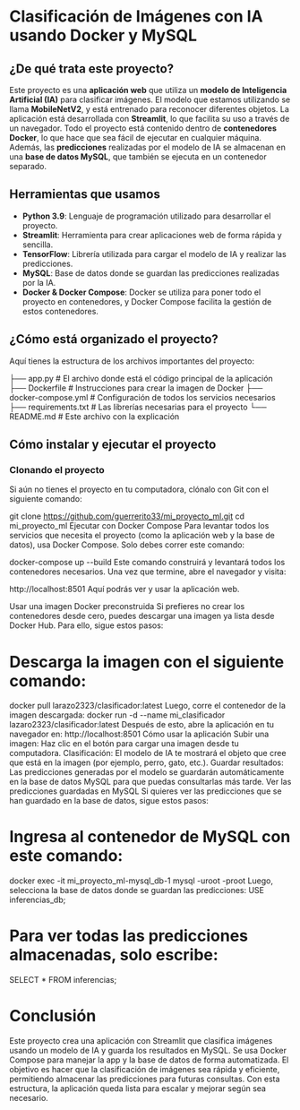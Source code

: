 # Clasificación de Imágenes con IA usando Docker y MySQL

## ¿De qué trata este proyecto?

Este proyecto es una **aplicación web** que utiliza un **modelo de Inteligencia Artificial (IA)** para clasificar imágenes. El modelo que estamos utilizando se llama **MobileNetV2**, y está entrenado para reconocer diferentes objetos. La aplicación está desarrollada con **Streamlit**, lo que facilita su uso a través de un navegador. Todo el proyecto está contenido dentro de **contenedores Docker**, lo que hace que sea fácil de ejecutar en cualquier máquina. Además, las **predicciones** realizadas por el modelo de IA se almacenan en una **base de datos MySQL**, que también se ejecuta en un contenedor separado.

## Herramientas que usamos

- **Python 3.9**: Lenguaje de programación utilizado para desarrollar el proyecto.
- **Streamlit**: Herramienta para crear aplicaciones web de forma rápida y sencilla.
- **TensorFlow**: Librería utilizada para cargar el modelo de IA y realizar las predicciones.
- **MySQL**: Base de datos donde se guardan las predicciones realizadas por la IA.
- **Docker & Docker Compose**: Docker se utiliza para poner todo el proyecto en contenedores, y Docker Compose facilita la gestión de estos contenedores.

## ¿Cómo está organizado el proyecto?

Aquí tienes la estructura de los archivos importantes del proyecto:

├── app.py # El archivo donde está el código principal de la aplicación ├── Dockerfile # Instrucciones para crear la imagen de Docker ├── docker-compose.yml # Configuración de todos los servicios necesarios ├── requirements.txt # Las librerías necesarias para el proyecto └── README.md # Este archivo con la explicación


## Cómo instalar y ejecutar el proyecto

### Clonando el proyecto

Si aún no tienes el proyecto en tu computadora, clónalo con Git con el siguiente comando:

git clone https://github.com/guerrerito33/mi_proyecto_ml.git
cd mi_proyecto_ml
Ejecutar con Docker Compose
Para levantar todos los servicios que necesita el proyecto (como la aplicación web y la base de datos), usa Docker Compose. Solo debes correr este comando:

docker-compose up --build
Este comando construirá y levantará todos los contenedores necesarios. Una vez que termine, abre el navegador y visita:

http://localhost:8501
Aquí podrás ver y usar la aplicación web.

Usar una imagen Docker preconstruida
Si prefieres no crear los contenedores desde cero, puedes descargar una imagen ya lista desde Docker Hub. Para ello, sigue estos pasos:

# Descarga la imagen con el siguiente comando:
docker pull larazo2323/clasificador:latest
Luego, corre el contenedor de la imagen descargada:
docker run -d --name mi_clasificador lazaro2323/clasificador:latest
Después de esto, abre la aplicación en tu navegador en:
http://localhost:8501
Cómo usar la aplicación
Subir una imagen: Haz clic en el botón para cargar una imagen desde tu computadora.
Clasificación: El modelo de IA te mostrará el objeto que cree que está en la imagen (por ejemplo, perro, gato, etc.).
Guardar resultados: Las predicciones generadas por el modelo se guardarán automáticamente en la base de datos MySQL para que puedas consultarlas más tarde.
Ver las predicciones guardadas en MySQL
Si quieres ver las predicciones que se han guardado en la base de datos, sigue estos pasos:

# Ingresa al contenedor de MySQL con este comando:
docker exec -it mi_proyecto_ml-mysql_db-1 mysql -uroot -proot
Luego, selecciona la base de datos donde se guardan las predicciones:
USE inferencias_db;
# Para ver todas las predicciones almacenadas, solo escribe:
SELECT * FROM inferencias;
# Conclusión
Este proyecto crea una aplicación con Streamlit que clasifica imágenes usando un modelo de IA y guarda los resultados en MySQL. Se usa Docker Compose para manejar la app y la base de datos de forma automatizada.
El objetivo es hacer que la clasificación de imágenes sea rápida y eficiente, permitiendo almacenar las predicciones para futuras consultas. Con esta estructura, la aplicación queda lista para escalar y mejorar según sea necesario.
